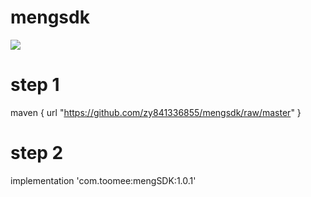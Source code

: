 # mengsdk
[![](https://jitpack.io/v/zy841336855/mengsdk.svg)](https://jitpack.io/#zy841336855/mengsdk)
# step 1
maven { url "https://github.com/zy841336855/mengsdk/raw/master" }
# step 2
implementation 'com.toomee:mengSDK:1.0.1'

